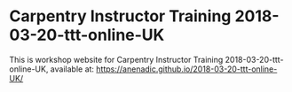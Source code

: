# Carpentry Instructor Training 2018-03-20-ttt-online-UK

This is workshop website for Carpentry Instructor Training 2018-03-20-ttt-online-UK, available at:
https://anenadic.github.io/2018-03-20-ttt-online-UK/
